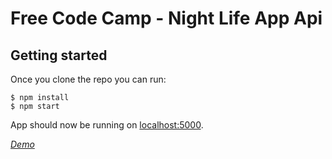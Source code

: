 # Free Code Camp - Night Life App Api

## Getting started

Once you clone the repo you can run:

```
$ npm install
$ npm start
```

App should now be running on [localhost:5000](http://localhost:5000/).

*[Demo](https://kzt-night-life-api.herokuapp.com/)*